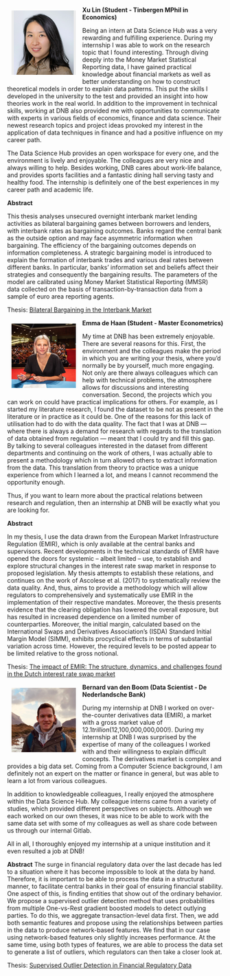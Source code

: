 <img src="images/Xu_picture.jpg"
     alt="Xu Lin"
     width="150" height="150"
     style="float: left; margin-right: 5px; padding: 10px" />


**Xu Lin (Student - Tinbergen MPhil in Economics)**

Being an intern at Data Science Hub was a very rewarding and fulfilling experience. During my internship I was able to work on the research topic that I found interesting. Through diving deeply into the Money Market Statistical Reporting data, I have gained practical knowledge about financial markets as well as better understanding on how to construct theoretical models in order to explain data patterns. This put the skills I developed in the university to the test and provided an insight into how theories work in the real world.
In addition to the improvement in technical skills, working at DNB also provided me with opportunities to communicate with experts in various fields of economics, finance and data science. Their newest research topics and project ideas provoked my interest in the application of data techniques in finance and had a positive influence on my career path.

The Data Science Hub provides an open workspace for every one, and the environment is lively and enjoyable. The colleagues are very nice and always willing to help. Besides working, DNB cares about work-life balance, and provides sports facilities and a fantastic dining hall serving tasty and healthy food. The internship is definitely one of the best experiences in my career path and academic life.

**Abstract**

This thesis analyses unsecured overnight interbank market lending activities as bilateral bargaining games between borrowers and lenders, with interbank rates as bargaining outcomes. Banks regard the central bank as the outside option and may face asymmetric information when bargaining. The efficiency of the bargaining outcomes depends on information completeness. A strategic bargaining model is introduced to explain the formation of interbank trades and various deal rates between different banks. In particular, banks’ information set and beliefs affect their strategies and consequently the bargaining results. The parameters of the model are calibrated using Money Market Statistical Reporting (MMSR) data collected on the basis of transaction-by-transaction data from a sample of euro area reporting agents.

Thesis: [Bilateral Bargaining in the Interbank
Market](research/Bilateral_Bargaining_XuLin.pdf)

<img src="images/Emma_picture.JPG"
     alt="Emma de Haan"
     width="150" height="150"
     style="float: left; margin-right: 5px; padding: 10px" />


**Emma de Haan (Student - Master Econometrics)**

My time at DNB has been extremely enjoyable. There are several reasons for this. First, the environment and the colleagues make the period in which you are writing your thesis, where you’d normally be by yourself,  much more engaging. Not only are there always colleagues which can help with technical problems, the atmosphere allows for discussions and interesting conversation. Second, the projects which you can work on could have practical implications for others. For example, as I started my literature research, I found the dataset to be not as present in the literature or in practice as it could be. One of the reasons for this lack of utilisation had to do with the data quality. The fact that I was at DNB — where there is always a demand for research with regards to the translation of data obtained from regulation — meant that I could try and fill this gap. By talking to several colleagues interested in the dataset from different departments and continuing on the work of others, I was actually able to present a methodology which in turn allowed others to extract information from the data. This translation from theory to practice was a unique experience from which I learned a lot, and means I cannot recommend the opportunity enough.

Thus, if you want to learn more about the practical relations between research and regulation, then an internship at DNB will be exactly what you are looking for.

**Abstract**

In my thesis, I use the data drawn from the European Market Infrastructure Regulation (EMIR), which is only available at the central banks and supervisors. Recent developments in the technical standards of EMIR have opened the doors for systemic – albeit limited – use, to establish and explore structural changes in the interest rate swap market in response to proposed legislation. My thesis attempts to establish these relations, and continues on the work of Ascolese et al. (2017) to systematically review the data quality. And, thus, aims to provide a methodology which will allow regulators to comprehensively and systematically use EMIR in the implementation of their respective mandates. Moreover, the thesis presents evidence that the clearing obligation has lowered the overall exposure, but has resulted in increased dependence on a limited number of counterparties. Moreover, the initial margin, calculated based on the International Swaps and Derivatives Association’s (ISDA) Standard Initial Margin Model (SIMM), exhibits procyclical effects in terms of substantial variation across time. However, the required levels to be posted appear to be limited relative to the gross notional.

Thesis: [The impact of EMIR: The structure, dynamics, and challenges found in the Dutch interest rate swap market](research/MasterThesis_EmmadeHaan.pdf)


<img src="images/Bernard_picture.jpeg"
     alt="Bernard van den Boom"
     width="150" height="150"
     style="float: left; margin-right: 5px; padding: 10px" />


**Bernard van den Boom (Data Scientist - De Nederlandsche Bank)**

During my internship at DNB I worked on over-the-counter derivatives data (EMIR), a market with a gross market value of $12.1 trillion ($12,100,000,000,000!). During my internship at DNB I was surprised by the expertise of many of the colleagues I worked with and their willingness to explain difficult concepts. The derivatives market is complex and provides a big data set. Coming from a Computer Science background, I am definitely not an expert on the matter or finance in general, but was able to learn a lot from various colleagues. 

In addition to knowledgeable colleagues, I really enjoyed the atmosphere within the Data Science Hub. My colleague interns came from a variety of studies, which provided different perspectives on subjects. Although we each worked on our own theses, it was nice to be able to work with the same data set with some of my colleagues as well as share code between us through our internal Gitlab.

All in all, I thoroughly enjoyed my internship at a unique institution and it even resulted a job at DNB!

**Abstract**
The surge in financial regulatory data over the last decade has led to a situation where it has become impossible to look at the data by hand. Therefore, it is important to be able to process the data in a structural manner, to facilitate central banks in their goal of ensuring financial stability. One aspect of this, is finding entities that show out of the ordinary behavior. We propose a supervised outlier detection method that uses probabilities from multiple One-vs-Rest gradient boosted models to detect outlying parties. To do this, we aggregate transaction-level data first. Then, we add both semantic features and propose using the relationships between parties in the data to produce network-based features. We find that in our case using network-based features only slightly increases performance. At the same time, using both types of features, we are able to process the data set to generate a list of outliers, which regulators can then take a closer look at.

Thesis: [Supervised Outlier Detection in Financial Regulatory Data](research/MSc_VandenBoom_v20180706.pdf)
